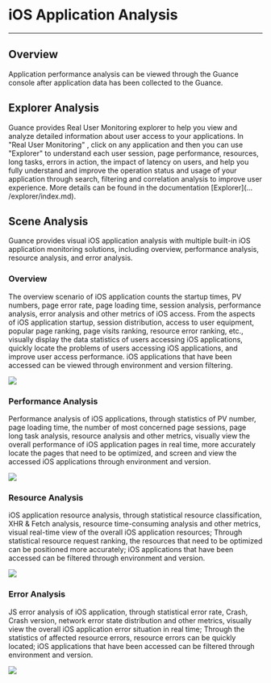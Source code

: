 # iOS Application Analysis
---

## Overview

Application performance analysis can be viewed through the Guance console after application data has been collected to the Guance.

## Explorer Analysis

Guance provides Real User Monitoring explorer to help you view and analyze detailed information about user access to your applications. In "Real User Monitoring" , click on any application and then you can use "Explorer" to understand each user session, page performance, resources, long tasks, errors in action, the impact of latency on users, and help you fully understand and improve the operation status and usage of your application through search, filtering and correlation analysis to improve user experience. More details can be found in the documentation [Explorer](... /explorer/index.md).

## Scene Analysis
Guance provides visual iOS application analysis with multiple built-in iOS application monitoring solutions, including overview, performance analysis, resource analysis, and error analysis.

### Overview

The overview scenario of iOS application counts the startup times, PV numbers, page error rate, page loading time, session analysis, performance analysis, error analysis and other metrics of iOS access. From the aspects of iOS application startup, session distribution, access to user equipment, popular page ranking, page visits ranking, resource error ranking, etc., visually display the data statistics of users accessing iOS applications, quickly locate the problems of users accessing iOS applications, and improve user access performance. iOS applications that have been accessed can be viewed through environment and version filtering.

![](../img/11.ios_overview.png)

### Performance Analysis

Performance analysis of iOS applications, through statistics of PV number, page loading time, the number of most concerned page sessions, page long task analysis, resource analysis and other metrics, visually view the overall performance of iOS application pages in real time, more accurately locate the pages that need to be optimized, and screen and view the accessed iOS applications through environment and version.

![](../img/11.ios_performance.png)

### Resource Analysis

iOS application resource analysis, through statistical resource classification, XHR & Fetch analysis, resource time-consuming analysis and other metrics, visual real-time view of the overall iOS application resources; Through statistical resource request ranking, the resources that need to be optimized can be positioned more accurately; iOS applications that have been accessed can be filtered through environment and version.

![](../img/11.ios_resource.png)

### Error Analysis

JS error analysis of iOS application, through statistical error rate, Crash, Crash version, network error state distribution and other metrics, visually view the overall iOS application error situation in real time; Through the statistics of affected resource errors, resource errors can be quickly located; iOS applications that have been accessed can be filtered through environment and version.

![](../img/11.ios_error.png)

